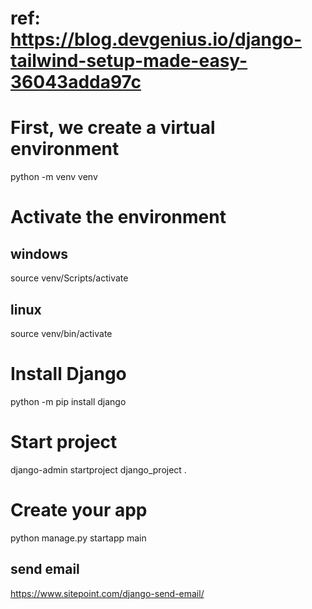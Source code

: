 # ref: https://blog.devgenius.io/django-tailwind-setup-made-easy-36043adda97c

# First, we create a virtual environment
python -m venv venv

# Activate the environment

## windows
source venv/Scripts/activate

## linux
source venv/bin/activate

# Install Django
python -m pip install django

# Start project
django-admin startproject django_project .

# Create your app
python manage.py startapp main

## send email
https://www.sitepoint.com/django-send-email/